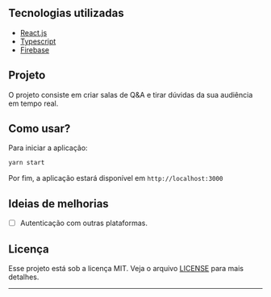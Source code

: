 ## Tecnologias utilizadas

- [React.js](https://pt-br.reactjs.org/)
- [Typescript](https://www.typescriptlang.org/)
- [Firebase](https://firebase.google.com/)

## Projeto
O projeto consiste em criar salas de Q&A e tirar dúvidas da sua audiência em tempo real.

## Como usar?
Para iniciar a aplicação: 
```sh
yarn start
```

Por fim, a aplicação estará disponível em `http://localhost:3000`

## Ideias de melhorias
- [ ] Autenticação com outras plataformas.


## Licença

Esse projeto está sob a licença MIT. Veja o arquivo [LICENSE](LICENSE) para mais detalhes.

---